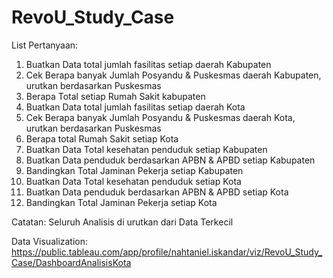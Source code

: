 # RevoU_Study_Case
    
List Pertanyaan:

1. Buatkan Data total jumlah fasilitas setiap daerah Kabupaten
2. Cek Berapa banyak Jumlah Posyandu & Puskesmas daerah Kabupaten, urutkan berdasarkan Puskesmas
3. Berapa Total setiap Rumah Sakit kabupaten
4. Buatkan Data total jumlah fasilitas setiap daerah Kota
5. Cek Berapa banyak Jumlah Posyandu & Puskesmas daerah Kota, urutkan berdasarkan Puskesmas
6. Berapa total Rumah Sakit setiap Kota
7. Buatkan Data Total kesehatan penduduk setiap Kabupaten
8. Buatkan Data penduduk berdasarkan APBN & APBD setiap Kabupaten
9. Bandingkan Total Jaminan Pekerja setiap Kabupaten
10. Buatkan Data Total kesehatan penduduk setiap Kota
11. Buatkan Data penduduk berdasarkan APBN & APBD setiap Kota
12. Bandingkan Total Jaminan Pekerja setiap Kota
    
Catatan:
Seluruh Analisis di urutkan dari Data Terkecil

Data Visualization:
https://public.tableau.com/app/profile/nahtaniel.iskandar/viz/RevoU_Study_Case/DashboardAnalisisKota
